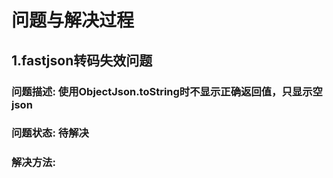 # 问题与解决过程
## 1.fastjson转码失效问题
### 问题描述: 使用ObjectJson.toString时不显示正确返回值，只显示空json
### 问题状态: 待解决
### 解决方法:
